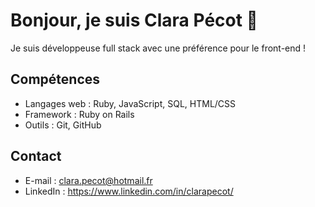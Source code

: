# Bonjour, je suis Clara Pécot 👋

Je suis développeuse full stack avec une préférence pour le front-end !

## Compétences

- Langages web : Ruby, JavaScript, SQL, HTML/CSS
- Framework : Ruby on Rails
- Outils : Git, GitHub

## Contact

- E-mail : clara.pecot@hotmail.fr
- LinkedIn : https://www.linkedin.com/in/clarapecot/


<!--
**ClaraP44/ClaraP44** is a ✨ _special_ ✨ repository because its `README.md` (this file) appears on your GitHub profile.

Here are some ideas to get you started:

- 🔭 I’m currently working on ...
- 🌱 I’m currently learning ...
- 👯 I’m looking to collaborate on ...
- 🤔 I’m looking for help with ...
- 💬 Ask me about ...
- 📫 How to reach me: ...
- 😄 Pronouns: ...
- ⚡ Fun fact: ...
-->

